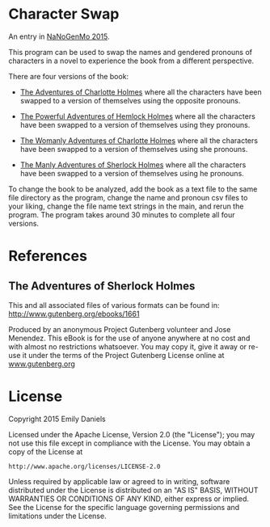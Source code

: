 Character Swap
====================

An entry in [NaNoGenMo 2015](https://github.com/dariusk/NaNoGenMo-2015/).

This program can be used to swap the names and gendered pronouns of characters 
in a novel to experience the book from a different perspective.

There are four versions of the book:

* [The Adventures of Charlotte Holmes](https://github.com/emdaniels/character-swap/blob/master/The_Adventures_of_Charlotte_Holmes.txt) 
where all the characters have been swapped to a version of themselves using the opposite pronouns.  

* [The Powerful Adventures of Hemlock Holmes](https://github.com/emdaniels/character-swap/blob/master/The_Powerful_Adventures_of_Hemlock_Holmes.txt) 
where all the characters have been swapped to a version of themselves using they pronouns. 
    
* [The Womanly Adventures of Charlotte Holmes](https://github.com/emdaniels/character-swap/blob/master/The_Womanly_Adventures_of_Charlotte_Holmes.txt) 
where all the characters have been swapped to a version of themselves using she pronouns. 
    
* [The Manly Adventures of Sherlock Holmes](https://github.com/emdaniels/character-swap/blob/master/The_Manly_Adventures_of_Sherlock_Holmes.txt) 
where all the characters have been swapped to a version of themselves using he pronouns. 

To change the book to be analyzed, add the book as a text file to the same 
file directory as the program, change the name and pronoun csv files to 
your liking, change the file name text strings in the main, and rerun the program.
The program takes around 30 minutes to complete all four versions. 


References
==========

The Adventures of Sherlock Holmes
---------------------------------

This and all associated files of various formats can be found in:
http://www.gutenberg.org/ebooks/1661

Produced by an anonymous Project Gutenberg volunteer and Jose Menendez.
This eBook is for the use of anyone anywhere at no cost and with
almost no restrictions whatsoever.  You may copy it, give it away or
re-use it under the terms of the Project Gutenberg License online at 
www.gutenberg.org


License
=======

Copyright 2015 Emily Daniels

Licensed under the Apache License, Version 2.0 (the "License");
you may not use this file except in compliance with the License.
You may obtain a copy of the License at

    http://www.apache.org/licenses/LICENSE-2.0

Unless required by applicable law or agreed to in writing, software
distributed under the License is distributed on an "AS IS" BASIS,
WITHOUT WARRANTIES OR CONDITIONS OF ANY KIND, either express or implied.
See the License for the specific language governing permissions and
limitations under the License.
